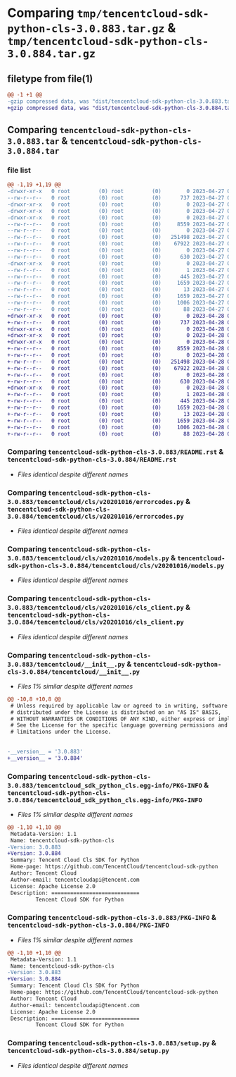 # Comparing `tmp/tencentcloud-sdk-python-cls-3.0.883.tar.gz` & `tmp/tencentcloud-sdk-python-cls-3.0.884.tar.gz`

## filetype from file(1)

```diff
@@ -1 +1 @@
-gzip compressed data, was "dist/tencentcloud-sdk-python-cls-3.0.883.tar", last modified: Thu Apr 27 00:25:32 2023, max compression
+gzip compressed data, was "dist/tencentcloud-sdk-python-cls-3.0.884.tar", last modified: Fri Apr 28 02:09:31 2023, max compression
```

## Comparing `tencentcloud-sdk-python-cls-3.0.883.tar` & `tencentcloud-sdk-python-cls-3.0.884.tar`

### file list

```diff
@@ -1,19 +1,19 @@
-drwxr-xr-x   0 root         (0) root         (0)        0 2023-04-27 00:25:32.000000 tencentcloud-sdk-python-cls-3.0.883/
--rw-r--r--   0 root         (0) root         (0)      737 2023-04-27 00:25:32.000000 tencentcloud-sdk-python-cls-3.0.883/README.rst
-drwxr-xr-x   0 root         (0) root         (0)        0 2023-04-27 00:25:32.000000 tencentcloud-sdk-python-cls-3.0.883/tencentcloud/
-drwxr-xr-x   0 root         (0) root         (0)        0 2023-04-27 00:25:32.000000 tencentcloud-sdk-python-cls-3.0.883/tencentcloud/cls/
-drwxr-xr-x   0 root         (0) root         (0)        0 2023-04-27 00:25:32.000000 tencentcloud-sdk-python-cls-3.0.883/tencentcloud/cls/v20201016/
--rw-r--r--   0 root         (0) root         (0)     8559 2023-04-27 00:25:32.000000 tencentcloud-sdk-python-cls-3.0.883/tencentcloud/cls/v20201016/errorcodes.py
--rw-r--r--   0 root         (0) root         (0)        0 2023-04-27 00:25:32.000000 tencentcloud-sdk-python-cls-3.0.883/tencentcloud/cls/v20201016/__init__.py
--rw-r--r--   0 root         (0) root         (0)   251498 2023-04-27 00:25:32.000000 tencentcloud-sdk-python-cls-3.0.883/tencentcloud/cls/v20201016/models.py
--rw-r--r--   0 root         (0) root         (0)    67922 2023-04-27 00:25:32.000000 tencentcloud-sdk-python-cls-3.0.883/tencentcloud/cls/v20201016/cls_client.py
--rw-r--r--   0 root         (0) root         (0)        0 2023-04-27 00:25:32.000000 tencentcloud-sdk-python-cls-3.0.883/tencentcloud/cls/__init__.py
--rw-r--r--   0 root         (0) root         (0)      630 2023-04-27 00:25:32.000000 tencentcloud-sdk-python-cls-3.0.883/tencentcloud/__init__.py
-drwxr-xr-x   0 root         (0) root         (0)        0 2023-04-27 00:25:32.000000 tencentcloud-sdk-python-cls-3.0.883/tencentcloud_sdk_python_cls.egg-info/
--rw-r--r--   0 root         (0) root         (0)        1 2023-04-27 00:25:32.000000 tencentcloud-sdk-python-cls-3.0.883/tencentcloud_sdk_python_cls.egg-info/dependency_links.txt
--rw-r--r--   0 root         (0) root         (0)      445 2023-04-27 00:25:32.000000 tencentcloud-sdk-python-cls-3.0.883/tencentcloud_sdk_python_cls.egg-info/SOURCES.txt
--rw-r--r--   0 root         (0) root         (0)     1659 2023-04-27 00:25:32.000000 tencentcloud-sdk-python-cls-3.0.883/tencentcloud_sdk_python_cls.egg-info/PKG-INFO
--rw-r--r--   0 root         (0) root         (0)       13 2023-04-27 00:25:32.000000 tencentcloud-sdk-python-cls-3.0.883/tencentcloud_sdk_python_cls.egg-info/top_level.txt
--rw-r--r--   0 root         (0) root         (0)     1659 2023-04-27 00:25:32.000000 tencentcloud-sdk-python-cls-3.0.883/PKG-INFO
--rw-r--r--   0 root         (0) root         (0)     1006 2023-04-27 00:25:32.000000 tencentcloud-sdk-python-cls-3.0.883/setup.py
--rw-r--r--   0 root         (0) root         (0)       88 2023-04-27 00:25:32.000000 tencentcloud-sdk-python-cls-3.0.883/setup.cfg
+drwxr-xr-x   0 root         (0) root         (0)        0 2023-04-28 02:09:31.000000 tencentcloud-sdk-python-cls-3.0.884/
+-rw-r--r--   0 root         (0) root         (0)      737 2023-04-28 02:09:31.000000 tencentcloud-sdk-python-cls-3.0.884/README.rst
+drwxr-xr-x   0 root         (0) root         (0)        0 2023-04-28 02:09:31.000000 tencentcloud-sdk-python-cls-3.0.884/tencentcloud/
+drwxr-xr-x   0 root         (0) root         (0)        0 2023-04-28 02:09:31.000000 tencentcloud-sdk-python-cls-3.0.884/tencentcloud/cls/
+drwxr-xr-x   0 root         (0) root         (0)        0 2023-04-28 02:09:31.000000 tencentcloud-sdk-python-cls-3.0.884/tencentcloud/cls/v20201016/
+-rw-r--r--   0 root         (0) root         (0)     8559 2023-04-28 02:09:31.000000 tencentcloud-sdk-python-cls-3.0.884/tencentcloud/cls/v20201016/errorcodes.py
+-rw-r--r--   0 root         (0) root         (0)        0 2023-04-28 02:09:31.000000 tencentcloud-sdk-python-cls-3.0.884/tencentcloud/cls/v20201016/__init__.py
+-rw-r--r--   0 root         (0) root         (0)   251498 2023-04-28 02:09:31.000000 tencentcloud-sdk-python-cls-3.0.884/tencentcloud/cls/v20201016/models.py
+-rw-r--r--   0 root         (0) root         (0)    67922 2023-04-28 02:09:31.000000 tencentcloud-sdk-python-cls-3.0.884/tencentcloud/cls/v20201016/cls_client.py
+-rw-r--r--   0 root         (0) root         (0)        0 2023-04-28 02:09:31.000000 tencentcloud-sdk-python-cls-3.0.884/tencentcloud/cls/__init__.py
+-rw-r--r--   0 root         (0) root         (0)      630 2023-04-28 02:09:31.000000 tencentcloud-sdk-python-cls-3.0.884/tencentcloud/__init__.py
+drwxr-xr-x   0 root         (0) root         (0)        0 2023-04-28 02:09:31.000000 tencentcloud-sdk-python-cls-3.0.884/tencentcloud_sdk_python_cls.egg-info/
+-rw-r--r--   0 root         (0) root         (0)        1 2023-04-28 02:09:31.000000 tencentcloud-sdk-python-cls-3.0.884/tencentcloud_sdk_python_cls.egg-info/dependency_links.txt
+-rw-r--r--   0 root         (0) root         (0)      445 2023-04-28 02:09:31.000000 tencentcloud-sdk-python-cls-3.0.884/tencentcloud_sdk_python_cls.egg-info/SOURCES.txt
+-rw-r--r--   0 root         (0) root         (0)     1659 2023-04-28 02:09:31.000000 tencentcloud-sdk-python-cls-3.0.884/tencentcloud_sdk_python_cls.egg-info/PKG-INFO
+-rw-r--r--   0 root         (0) root         (0)       13 2023-04-28 02:09:31.000000 tencentcloud-sdk-python-cls-3.0.884/tencentcloud_sdk_python_cls.egg-info/top_level.txt
+-rw-r--r--   0 root         (0) root         (0)     1659 2023-04-28 02:09:31.000000 tencentcloud-sdk-python-cls-3.0.884/PKG-INFO
+-rw-r--r--   0 root         (0) root         (0)     1006 2023-04-28 02:09:31.000000 tencentcloud-sdk-python-cls-3.0.884/setup.py
+-rw-r--r--   0 root         (0) root         (0)       88 2023-04-28 02:09:31.000000 tencentcloud-sdk-python-cls-3.0.884/setup.cfg
```

### Comparing `tencentcloud-sdk-python-cls-3.0.883/README.rst` & `tencentcloud-sdk-python-cls-3.0.884/README.rst`

 * *Files identical despite different names*

### Comparing `tencentcloud-sdk-python-cls-3.0.883/tencentcloud/cls/v20201016/errorcodes.py` & `tencentcloud-sdk-python-cls-3.0.884/tencentcloud/cls/v20201016/errorcodes.py`

 * *Files identical despite different names*

### Comparing `tencentcloud-sdk-python-cls-3.0.883/tencentcloud/cls/v20201016/models.py` & `tencentcloud-sdk-python-cls-3.0.884/tencentcloud/cls/v20201016/models.py`

 * *Files identical despite different names*

### Comparing `tencentcloud-sdk-python-cls-3.0.883/tencentcloud/cls/v20201016/cls_client.py` & `tencentcloud-sdk-python-cls-3.0.884/tencentcloud/cls/v20201016/cls_client.py`

 * *Files identical despite different names*

### Comparing `tencentcloud-sdk-python-cls-3.0.883/tencentcloud/__init__.py` & `tencentcloud-sdk-python-cls-3.0.884/tencentcloud/__init__.py`

 * *Files 1% similar despite different names*

```diff
@@ -10,8 +10,8 @@
 # Unless required by applicable law or agreed to in writing, software
 # distributed under the License is distributed on an "AS IS" BASIS,
 # WITHOUT WARRANTIES OR CONDITIONS OF ANY KIND, either express or implied.
 # See the License for the specific language governing permissions and
 # limitations under the License.
 
 
-__version__ = '3.0.883'
+__version__ = '3.0.884'
```

### Comparing `tencentcloud-sdk-python-cls-3.0.883/tencentcloud_sdk_python_cls.egg-info/PKG-INFO` & `tencentcloud-sdk-python-cls-3.0.884/tencentcloud_sdk_python_cls.egg-info/PKG-INFO`

 * *Files 1% similar despite different names*

```diff
@@ -1,10 +1,10 @@
 Metadata-Version: 1.1
 Name: tencentcloud-sdk-python-cls
-Version: 3.0.883
+Version: 3.0.884
 Summary: Tencent Cloud Cls SDK for Python
 Home-page: https://github.com/TencentCloud/tencentcloud-sdk-python
 Author: Tencent Cloud
 Author-email: tencentcloudapi@tencent.com
 License: Apache License 2.0
 Description: ============================
         Tencent Cloud SDK for Python
```

### Comparing `tencentcloud-sdk-python-cls-3.0.883/PKG-INFO` & `tencentcloud-sdk-python-cls-3.0.884/PKG-INFO`

 * *Files 1% similar despite different names*

```diff
@@ -1,10 +1,10 @@
 Metadata-Version: 1.1
 Name: tencentcloud-sdk-python-cls
-Version: 3.0.883
+Version: 3.0.884
 Summary: Tencent Cloud Cls SDK for Python
 Home-page: https://github.com/TencentCloud/tencentcloud-sdk-python
 Author: Tencent Cloud
 Author-email: tencentcloudapi@tencent.com
 License: Apache License 2.0
 Description: ============================
         Tencent Cloud SDK for Python
```

### Comparing `tencentcloud-sdk-python-cls-3.0.883/setup.py` & `tencentcloud-sdk-python-cls-3.0.884/setup.py`

 * *Files identical despite different names*

